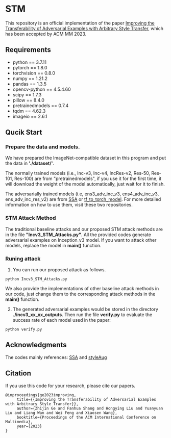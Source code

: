 # STM
This repository is an official implementation of the paper [Improving the Transferability of Adversarial Examples with Arbitrary Style Transfer](https://arxiv.org/abs/2308.10601), which has been accepted by ACM MM 2023.

## Requirements
* python == 3.7.11
* pytorch == 1.8.0
* torchvision == 0.8.0
* numpy == 1.21.2
* pandas == 1.3.5
* opencv-python == 4.5.4.60
* scipy == 1.7.3
* pillow == 8.4.0
* pretrainedmodels == 0.7.4
* tqdm == 4.62.3
* imageio == 2.6.1


## Qucik Start
### Prepare the data and models.
We have prepared the ImageNet-compatible dataset in this program and put the data in **'./dataset/'**.

The normally trained models (i.e., Inc-v3, Inc-v4, IncRes-v2, Res-50, Res-101, Res-100) are from "pretrainedmodels", if you use it for the first time, it will download the weight of the model automatically, just wait for it to finish. 

The adversarially trained models (i.e, ens3_adv_inc_v3, ens4_adv_inc_v3, ens_adv_inc_res_v2) are from [SSA](https://github.com/yuyang-long/SSA) or [tf_to_torch_model](https://github.com/ylhz/tf_to_pytorch_model). For more detailed information on how to use them, visit these two repositories.

### STM Attack Method
The traditional baseline attacks and our proposed STM attack methods are in the file __"Incv3_STM_Attacks.py"__.
All the provided codes generate adversarial examples on Inception_v3 model. If you want to attack other models, replace the model in **main()** function.

### Runing attack
1. You can run our proposed attack as follows. 
```
python Incv3_STM_Attacks.py
```
We also provide the implementations of other baseline attack methods in our code, just change them to the corresponding attack methods in the **main()** function.

2. The generated adversarial examples would be stored in the directory **./incv3_xx_xx_outputs**. Then run the file **verify.py** to evaluate the success rate of each model used in the paper:
```
python verify.py
```
## Acknowledgments
The codes mainly references: [SSA](https://github.com/yuyang-long/SSA) and [styleAug](https://github.com/philipjackson/style-augmentation)

## Citation
If you use this code for your research, please cite our papers.
```
@inproceedings{ge2023improving,
     title={{Improving the Transferability of Adversarial Examples with Arbitrary Style Transfer}},
     author={Zhijin Ge and Fanhua Shang and Hongying Liu and Yuanyuan Liu and Liang Wan and Wei Feng and Xiaosen Wang},
     booktitle={Proceedings of the ACM International Conference on Multimedia},
     year={2023}
}
```
